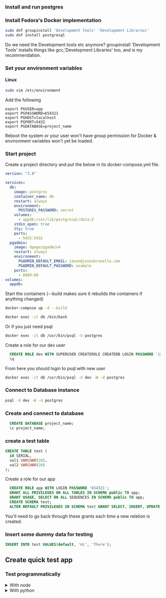 ### Install and run postgres

### Install Fedora's Docker implementation

```sh
sudo dnf groupinstall 'Development Tools' 'Development Libraries'
sudo dnf install postgresql
```

Do we need the Development tools etc anymore?
groupinstall 'Development Tools' installs things like gcc,'Development Libraries' too, and is my recommendation.

### Set your environment variables

#### Linux

```sh
sudo vim /etc/environment
```

Add the following

```
export PGUSER=app
export PGPASSWORD=654321
export PGHOST=localhost
export PGPORT=5432
export PGDATABASE=project_name
```

Reboot the system or your user won't have group permission for Docker & environment variables won't yet be loaded.

### Start project 

Create a project directory and put the below in its docker-compose.yml file.

```yaml
version: "3.8"

services:
  db:
    image: postgres
    container_name: db
    restart: always
    environment:
      POSTGRES_PASSWORD: secret
    volumes:
      - appdb:/var/lib/postgresql/data:Z
    stdin_open: true
    tty: true
    ports:
      - 5432:5432
  pgadmin:
    image: dpage/pgadmin4
    restart: always
    environment:
      PGADMIN_DEFAULT_EMAIL: jason@jasonbrunelle.com
      PGADMIN_DEFAULT_PASSWORD: example
    ports:
      - 8080:80
volumes:
  appdb:
```
Start the containers (--build makes sure it rebuilds the containers if anything changed)

```sh
docker-compose up -d --build
```

```sh
docker exec -it db /bin/bash
```

Or if you just need psql

```sh
docker exec -it db /usr/bin/psql -U postgres
```

Create a role for our dev user

```sql
  CREATE ROLE dev WITH SUPERUSER CREATEROLE CREATEDB LOGIN PASSWORD '123456';
  \q
```

From here you should login to psql with new user
```sh
docker exec -it db /usr/bin/psql -U dev -W -d postgres
```


### Connect to Database instance

```sh
psql -U dev -W -d postgres
```

### Create and connect to database

```sql
  CREATE DATABASE project_name;
  \c project_name;
```
### create a test table

```sql
CREATE TABLE test (
  id SERIAL,
  val1 VARCHAR(20),
  val2 VARCHAR(20)
);
```

Create a role for our app

```sql
  CREATE ROLE app WITH LOGIN PASSWORD '654321';
  GRANT ALL PRIVILEGES ON ALL TABLES IN SCHEMA public TO app;
  GRANT USAGE, SELECT ON ALL SEQUENCES IN SCHEMA public TO app;
  CREATE SCHEMA test;
  ALTER DEFAULT PRIVILEGES IN SCHEMA test GRANT SELECT, INSERT, UPDATE, DELETE ON TABLES TO app;
```
You'll need to go back through these grants each time a new relation is created.

### Insert some dummy data for testing

```sql
INSERT INTO test VALUES(default, 'Hi', 'There');
```

## Create quick test app

### Test programmatically

<details>
  <summary>With node</summary>

Add a Dockerfile for your utility container Dockerfile.npm
```
#docker pull node:18.9.0 latest successful test
FROM node:latest 

RUN userdel -r node

ARG USER_ID

ARG GROUP_ID

RUN addgroup --gid $GROUP_ID user

RUN adduser --disabled-password --gecos '' --uid $USER_ID --gid $GROUP_ID user

USER user

WORKDIR /app

ENTRYPOINT [ "npm" ]
```

build your image

```sh
docker build -f ./Dockerfile.npm -t npm --build-arg USER_ID=$(id -u) --build-arg GROUP_ID=$(id -g) .
```

By making sure container is running as same uid:guid as you, you can init your own project
Make sure you are in your app directory

```sh
mkdir app
cd app
docker run -it --rm -v $(pwd):/app:Z npm npm init
docker run -it --rm -v $(pwd):/app:Z npm npm i pg
```

OR

Copy your package.json
```json
{
  "name": "app",
  "version": "1.0.0",
  "description": "",
  "main": "app.js",
  "scripts": {
    "test": "echo \"Error: no test specified\" && exit 1"
  },
  "keywords": [],
  "author": "",
  "license": "ISC",
  "dependencies": {
    "pg": "^8.8.0"
  }
}
```

Add a Dockerfile for your app contianer Dockerfile.nodeapp
We'll run this as 1000:1000 (node) but need to make sure we can have root privileges if needed, so add node to sudo and don't require a password
```
#docker pull node:18.9.0 latest successful test
FROM node:latest 

RUN apt-get update && \
      apt-get -y install sudo

RUN echo 'node ALL=(ALL) NOPASSWD:ALL' >> /etc/sudoers

RUN adduser node sudo

WORKDIR /app

RUN chown -R 1000:1000 /app

USER node

COPY --chown=1000:1000 ./app/package.json .

RUN npm i

COPY --chown=1000:1000 ./app/* ./

# CMD ["node", "app.js"]
```

add your app to your docker-compose.yml in the services section
```yaml
  app:
    build: ./Dockerfile.nodeapp
    container_name: app
    restart: always
    volumes:
      - ./app:/app:Z
    stdin_open: true
    tty: true
    user: 1000:1000
    environment:
      PGUSER: ${PGUSER}
      PGPASSWORD: 654321
      PGHOST: {PGHOST}
      PGPORT: ${PGPORT}
      PGDATABASE: ${PGDATABASE}
      DATABASE_URL: postgres://${PGUSER}@${PGHOST}:${PGPORT}/${PGDATABASE}
```

This line:
- ./app/node_modules
Ensures that the above volume does not override node_modules folder which is not passed as a volume but is instead actually installed in the image

Tell VSCode about your containers for remote development
create a .devcontainer folder and add your devcontainer.json file
```json
//devcontainer.json
{
  "name": "Node.js",
  "dockerComposeFile": "../docker-compose.yaml",
  "service": "app",
  "runServices": [
    "db",
    "pgadmin"
  ],
  "workspaceFolder": "/app",
  "customizations": {
    "vscode": {
      "settings": {
        "terminal.integrated.shell.linux": "/bin/bash"
      },
      "extensions": [
        "dbaeumer.vscode-eslint",
        "esbenp.prettier-vscode"
      ]
    }
  },
  "forwardPorts": [
    3000
  ],
  "remoteUser": "node"
}
```

Create your javascript file
Add an app directory and add your js file (app.js)

```javascript
const { Pool } = require("pg");

// If you've set environment variables this is not needed
// const connectionString = 'postgresql://app:123456@localhost:5432/project_name'

const pool = new Pool({
  // If you've set environment variables this is not needed
  // connectionString,
});

(async () => {
  const client = await pool.connect();
  try {
    let res = await client.query("SELECT * FROM test");
    console.log(res.rows[0]);
    res = await client.query(
      "INSERT INTO test VALUES (default, $1, $2) RETURNING *", //or RETURNING id
      ["Hi", "Back"]
    );
    console.log(res.rows[0]);
  } catch (err) {
    console.error(err);
  } finally {
    client.release();
  }
})().finally(() => pool.end());
```
### Testing

<details>
  <summary>Commandline</summary>

Restart everything
```sh
docker-compose down
docker-compose up -d --build
```

try running your app
```sh
docker exec -it nodeapp /bin/bash
node app.js
```

</details>

<details>
  <summary>VSCode Remote Environment</summary>

- Open project folder (which contains your dockerfiles etc and has an app subfolder) in VSCode
- With Remove Development Extension installed, bottom left corner click the remote development connection icon, and select "Reopen in Container"
- Open a terminal
```sh
node app.js
```

</details>
Does it work? Success!


</details>

<details>
  <summary>With python</summary>

TODO: Try watchmedo 

https://stackoverflow.com/questions/49355010/how-do-i-watch-python-source-code-files-and-restart-when-i-save

Add a Dockerfile

TODO: Add remote developer content like from (here)[https://dev.to/alvarocavalcanti/setting-up-a-python-remote-interpreter-using-docker-1i24]

Resource for permissions:
https://vsupalov.com/docker-shared-permissions/

```
FROM python:latest #docker pull python:3.10.7 last verified
ENV PYTHONUNBUFFERED 1

WORKDIR /code

# Copying the requirements, this is needed because at this point the volume isn't mounted yet
COPY requirements.txt /code/

# Installing requirements, if you don't use this, you should.
# More info: https://pip.pypa.io/en/stable/user_guide/
RUN pip install -r requirements.txt

# Similar to the above, but with just the development-specific requirements
COPY requirements-dev.txt /code/
RUN pip install -r requirements-dev.txt

# Setup SSH with secure root login
RUN apt-get update \
 && apt-get install -y openssh-server netcat \
 && mkdir /var/run/sshd \
 && echo 'root:password' | chpasswd \
 && sed -i 's/\#PermitRootLogin prohibit-password/PermitRootLogin yes/' /etc/ssh/sshd_config

EXPOSE 22
CMD ["/usr/sbin/sshd", "-D"]
```

build your image

```sh
docker build -t pyapp .
```

add your app to your docker-compose.yml in the services section
```yaml
  dev:
    build:
      context: .
      dockerfile: Dockerfile.dev
    container_name: app
    restart: always
    stdin_open: true
    tty: true
    ports:
      - 127.0.0.1:9922:22
    volumes:
      - .:/code/:Z
    environment:
      DEV: 'True'
    environment:
      PGUSER: app
      PGPASSWORD: 654321
      PGHOST: db
      PGPORT: 5432
      PGDATABASE: project_name
      DATABASE_URL: postgres://${PGUSER}@${PGHOST}:${PGPORT}/${PGDATABASE}
```

Create your python file -- ./data/app/app.py

```python
import psycopg2

conn = None
try:
    # connect to the PostgreSQL server
    print('Connecting to the PostgreSQL database...')
    conn = psycopg2.connect('')

    # create a cursor
    cur = conn.cursor()

# execute a statement
    print('PostgreSQL database version:')
    cur.execute('SELECT * from test;')

    # display the PostgreSQL database server version
    row = cur.fetchone()
    print(row)

# close the communication with the PostgreSQL
    cur.close()
    cur = conn.cursor()
    cur.execute("INSERT INTO test VALUES (default, 'Hi', 'Back') RETURNING *")
    ret = cur.fetchone()
    print (ret)
    conn.commit()
except (Exception, psycopg2.DatabaseError) as error:
    print(error)
finally:
    if conn is not None:
        conn.close()
        print('Database connection closed.')

```

Restart everything
```sh
docker-compose down
docker-compose up -d --build
```

try running your app
```sh
docker exec -it pyapp /bin/bash
python app.py
```
Does it work? Success!
</details>